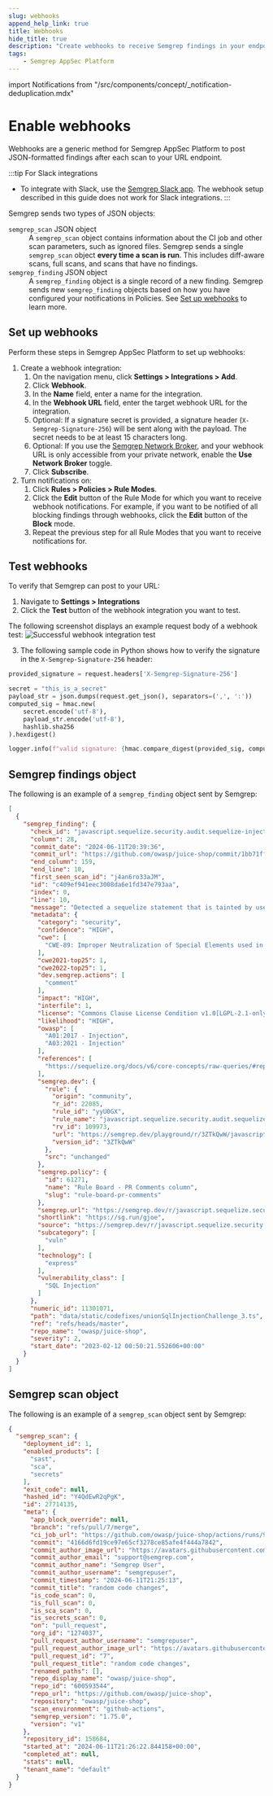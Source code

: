 ```yaml
---
slug: webhooks
append_help_link: true
title: Webhooks
hide_title: true
description: "Create webhooks to receive Semgrep findings in your endpoints."
tags:
    - Semgrep AppSec Platform
---
```


import Notifications from "/src/components/concept/_notification-deduplication.mdx"

# Enable webhooks

Webhooks are a generic method for Semgrep AppSec Platform to post JSON-formatted findings after each scan to your URL endpoint.

:::tip For Slack integrations
- To integrate with Slack, use the [Semgrep Slack app](/semgrep-appsec-platform/slack-notifications). The webhook setup described in this guide does not work for Slack integrations.
:::

Semgrep sends two types of JSON objects:

<dl>
<dt><code>semgrep_scan</code> JSON object</dt>
<dd> A <code>semgrep_scan</code> object contains information about the CI job and other scan parameters, such as ignored files. Semgrep sends a single <code>semgrep_scan</code> object <strong>every time a scan is run</strong>. This includes diff-aware scans, full scans, and scans that have no findings.</dd>
<dt><code>semgrep_finding</code> JSON object</dt>
<dd>A <code>semgrep_finding</code> object is a single record of a new finding. Semgrep sends new <code>semgrep_finding</code> objects based on how you have configured your notifications in Policies. See <a href="#set-up-webhooks">Set up webhooks</a> to learn more.</dd>
</dl>

## Set up webhooks

Perform these steps in Semgrep AppSec Platform to set up webhooks:

1. Create a webhook integration:
    1. On the navigation menu, click **<i class="fa-solid fa-gear"></i> Settings > Integrations > Add**.
    2. Click **Webhook**.
    3. In the **Name** field, enter a name for the integration.
    4. In the **Webhook URL** field, enter the target webhook URL for the integration.
    5. Optional: If a signature secret is provided, a signature header (`X-Semgrep-Signature-256`) will be sent along with the payload. The secret needs to be at least 15 characters long.
    5. Optional: If you use the [Semgrep Network Broker](/semgrep-ci/network-broker), and your webhook URL is only accessible from your private network, enable the **Use Network Broker** toggle.
    6. Click **Subscribe**.
2. Turn notifications on:
    1. Click **Rules > Policies > <i class="fa-solid fa-gear"></i> Rule Modes**.
    2. Click the **Edit** button of the Rule Mode for which you want to receive webhook notifications. For example, if you want to be notified of all blocking findings through webhooks, click the **Edit** button of the **Block** mode.
    3. Repeat the previous step for all Rule Modes that you want to receive notifications for.

## Test webhooks

To verify that Semgrep can post to your URL:
1. Navigate to **<i class="fa-solid fa-gear"></i> Settings > Integrations**
2. Click the **Test** button of the webhook integration you want to test.

The following screenshot displays an example request body of a webhook test:
![Successful webhook integration test](/img/webhook-successful-test.png)

3. The following sample code in Python shows how to verify the signature in the `X-Semgrep-Signature-256` header:

```python
provided_signature = request.headers['X-Semgrep-Signature-256']

secret = "this_is_a_secret"
payload_str = json.dumps(request.get_json(), separators=(',', ':'))
computed_sig = hmac.new(
    secret.encode('utf-8'),
    payload_str.encode('utf-8'),
    hashlib.sha256
).hexdigest()

logger.info(f"valid signature: {hmac.compare_digest(provided_sig, computed_sig)}")
```


<Notifications />

## Semgrep findings object

The following is an example of a `semgrep_finding` object sent by Semgrep:

```json
[
  {
    "semgrep_finding": {
      "check_id": "javascript.sequelize.security.audit.sequelize-injection-express.express-sequelize-injection",
      "column": 28,
      "commit_date": "2024-06-11T20:39:36",
      "commit_url": "https://github.com/owasp/juice-shop/commit/1bb71fff3589e51293e373274092d82c426025d2",
      "end_column": 159,
      "end_line": 10,
      "first_seen_scan_id": "j4an6ro33aJM",
      "id": "c409ef941eec3008da6e1fd347e793aa",
      "index": 0,
      "line": 10,
      "message": "Detected a sequelize statement that is tainted by user-input. This could lead to SQL injection if the variable is user-controlled and is not properly sanitized. In order to prevent SQL injection, it is recommended to use parameterized queries or prepared statements.",
      "metadata": {
        "category": "security",
        "confidence": "HIGH",
        "cwe": [
          "CWE-89: Improper Neutralization of Special Elements used in an SQL Command ('SQL Injection')"
        ],
        "cwe2021-top25": 1,
        "cwe2022-top25": 1,
        "dev.semgrep.actions": [
          "comment"
        ],
        "impact": "HIGH",
        "interfile": 1,
        "license": "Commons Clause License Condition v1.0[LGPL-2.1-only]",
        "likelihood": "HIGH",
        "owasp": [
          "A01:2017 - Injection",
          "A03:2021 - Injection"
        ],
        "references": [
          "https://sequelize.org/docs/v6/core-concepts/raw-queries/#replacements"
        ],
        "semgrep.dev": {
          "rule": {
            "origin": "community",
            "r_id": 22085,
            "rule_id": "yyU0GX",
            "rule_name": "javascript.sequelize.security.audit.sequelize-injection-express.express-sequelize-injection",
            "rv_id": 109973,
            "url": "https://semgrep.dev/playground/r/3ZTkQwW/javascript.sequelize.security.audit.sequelize-injection-express.express-sequelize-injection",
            "version_id": "3ZTkQwW"
          },
          "src": "unchanged"
        },
        "semgrep.policy": {
          "id": 61271,
          "name": "Rule Board - PR Comments column",
          "slug": "rule-board-pr-comments"
        },
        "semgrep.url": "https://semgrep.dev/r/javascript.sequelize.security.audit.sequelize-injection-express.express-sequelize-injection",
        "shortlink": "https://sg.run/gjoe",
        "source": "https://semgrep.dev/r/javascript.sequelize.security.audit.sequelize-injection-express.express-sequelize-injection",
        "subcategory": [
          "vuln"
        ],
        "technology": [
          "express"
        ],
        "vulnerability_class": [
          "SQL Injection"
        ]
      },
      "numeric_id": 11301071,
      "path": "data/static/codefixes/unionSqlInjectionChallenge_3.ts",
      "ref": "refs/heads/master",
      "repo_name": "owasp/juice-shop",
      "severity": 2,
      "start_date": "2023-02-12 00:50:21.552606+00:00"
    }
  }
]
```

## Semgrep scan object

The following is an example of a `semgrep_scan` object sent by Semgrep:

```json
{
  "semgrep_scan": {
    "deployment_id": 1,
    "enabled_products": [
      "sast",
      "sca",
      "secrets"
    ],
    "exit_code": null,
    "hashed_id": "Y4QdEwR2qPgK",
    "id": 27714135,
    "meta": {
      "app_block_override": null,
      "branch": "refs/pull/7/merge",
      "ci_job_url": "https://github.com/owasp/juice-shop/actions/runs/9999999",
      "commit": "4166d6fd19ce97e65cf3278ce85afe4f444a7842",
      "commit_author_image_url": "https://avatars.githubusercontent.com/u/1274037?v=4",
      "commit_author_email": "support@semgrep.com",
      "commit_author_name": "Semgrep User",
      "commit_author_username": "semgrepuser",
      "commit_timestamp": "2024-06-11T21:25:13",
      "commit_title": "random code changes",
      "is_code_scan": 0,
      "is_full_scan": 0,
      "is_sca_scan": 0,
      "is_secrets_scan": 0,
      "on": "pull_request",
      "org_id": "1274037",
      "pull_request_author_username": "semgrepuser",
      "pull_request_author_image_url": "https://avatars.githubusercontent.com/u/29760937?s=200&v=4",
      "pull_request_id": "7",
      "pull_request_title": "random code changes",
      "renamed_paths": [],
      "repo_display_name": "owasp/juice-shop",
      "repo_id": "600593544",
      "repo_url": "https://github.com/owasp/juice-shop",
      "repository": "owasp/juice-shop",
      "scan_environment": "github-actions",
      "semgrep_version": "1.75.0",
      "version": "v1"
    },
    "repository_id": 158684,
    "started_at": "2024-06-11T21:26:22.844158+00:00",
    "completed_at": null,
    "stats": null,
    "tenant_name": "default"
  }
}
```
